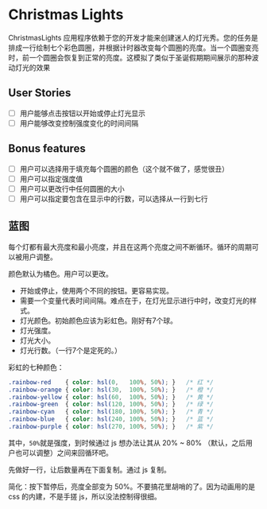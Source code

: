 # Christmas Lights

ChristmasLights 应用程序依赖于您的开发才能来创建迷人的灯光秀。您的任务是排成一行绘制七个彩色圆圈，并根据计时器改变每个圆圈的亮度。当一个圆圈变亮时，前一个圆圈会恢复到正常的亮度。这模拟了类似于圣诞假期期间展示的那种波动灯光的效果

## User Stories

- [ ] 用户能够点击按钮以开始或停止灯光显示
- [ ] 用户能够改变控制强度变化的时间间隔

## Bonus features

- [ ] 用户可以选择用于填充每个圆圈的颜色（这个就不做了，感觉很丑）
- [ ] 用户可以指定强度值
- [ ] 用户可以更改行中任何圆圈的大小
- [ ] 用户可以指定要包含在显示中的行数，可以选择从一行到七行

## 蓝图

每个灯都有最大亮度和最小亮度，并且在这两个亮度之间不断循环。循环的周期可以被用户调整。

颜色默认为橘色。用户可以更改。

- 开始或停止，使用两个不同的按钮。更容易实现。
- 需要一个变量代表时间间隔。难点在于，在灯光显示进行中时，改变灯光的样式。
- 灯光颜色。初始颜色应该为彩虹色。刚好有7个球。
- 灯光强度。
- 灯光大小。
- 灯光行数。（一行7个是定死的。）



彩虹的七种颜色：
```css
.rainbow-red    { color: hsl(0,   100%, 50%); }   /* 红 */
.rainbow-orange { color: hsl(30,  100%, 50%); }   /* 橙 */
.rainbow-yellow { color: hsl(60,  100%, 50%); }   /* 黄 */
.rainbow-green  { color: hsl(120, 100%, 50%); }   /* 绿 */
.rainbow-cyan   { color: hsl(180, 100%, 50%); }   /* 青 */
.rainbow-blue   { color: hsl(240, 100%, 50%); }   /* 蓝 */
.rainbow-purple { color: hsl(270, 100%, 50%); }   /* 紫 */
```

其中，`50%`就是强度，到时候通过 js 想办法让其从 20% ~ 80% （默认，之后用户也可以调整）之间来回循环吧。





先做好一行，让后数量再在下面复制。通过 js 复制。

简化：按下暂停后，亮度全部变为 50%。不要搞花里胡哨的了。因为动画用的是 css 的内建，不是手搓 js，所以没法控制得很细。